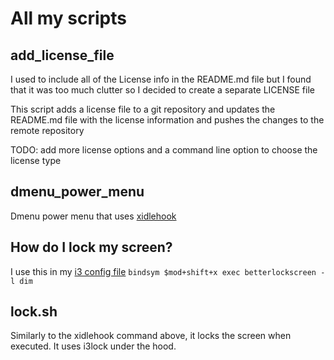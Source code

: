 # All my scripts

## add_license_file

I used to include all of the License info in the README.md file but I found that it was too much clutter so I decided to create a separate LICENSE file

This script adds a license file to a git repository and updates the README.md file with the license information and pushes the changes to the remote repository

TODO: add more license options and a command line option to choose the license type

## dmenu_power_menu 

Dmenu power menu that uses [xidlehook](https://github.com/jD91mZM2/xidlehook)

## How do I lock my screen?

I use this in my [i3 config file](../i3wm/config/config)
```bindsym $mod+shift+x exec betterlockscreen -l dim```

## lock.sh 

Similarly to the xidlehook command above, it locks the screen when executed. It uses i3lock under the hood. 
